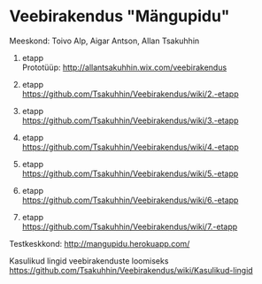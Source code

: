 Veebirakendus "Mängupidu"
===============

Meeskond: Toivo Alp, Aigar Antson, Allan Tsakuhhin

1. etapp  
Prototüüp:
http://allantsakuhhin.wix.com/veebirakendus

2. etapp  
https://github.com/Tsakuhhin/Veebirakendus/wiki/2.-etapp  
  
3. etapp  
https://github.com/Tsakuhhin/Veebirakendus/wiki/3.-etapp  
 
4. etapp  
https://github.com/Tsakuhhin/Veebirakendus/wiki/4.-etapp  
  
5. etapp  
https://github.com/Tsakuhhin/Veebirakendus/wiki/5.-etapp  
  
6. etapp  
https://github.com/Tsakuhhin/Veebirakendus/wiki/6.-etapp  
  
7. etapp  
https://github.com/Tsakuhhin/Veebirakendus/wiki/7.-etapp 

  
Testkeskkond: 
http://mangupidu.herokuapp.com/ 

Kasulikud lingid veebirakenduste loomiseks  
https://github.com/Tsakuhhin/Veebirakendus/wiki/Kasulikud-lingid


